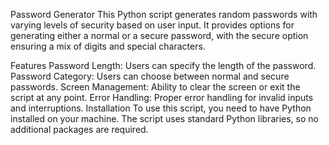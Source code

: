 Password Generator
This Python script generates random passwords with varying levels of security based on user input. It provides options for generating either a normal or a secure password, with the secure option ensuring a mix of digits and special characters.

Features
Password Length: Users can specify the length of the password.
Password Category: Users can choose between normal and secure passwords.
Screen Management: Ability to clear the screen or exit the script at any point.
Error Handling: Proper error handling for invalid inputs and interruptions.
Installation
To use this script, you need to have Python installed on your machine. The script uses standard Python libraries, so no additional packages are required.
